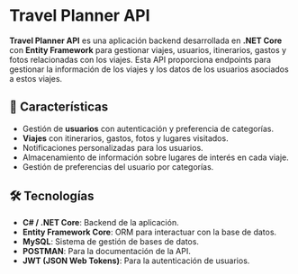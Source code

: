 # Travel Planner API

**Travel Planner API** es una aplicación backend desarrollada en **.NET Core** con **Entity Framework** para gestionar viajes, usuarios, itinerarios, gastos y fotos relacionadas con los viajes. Esta API proporciona endpoints para gestionar la información de los viajes y los datos de los usuarios asociados a estos viajes.

## 🚀 Características

- Gestión de **usuarios** con autenticación y preferencia de categorías.
- **Viajes** con itinerarios, gastos, fotos y lugares visitados.
- Notificaciones personalizadas para los usuarios.
- Almacenamiento de información sobre lugares de interés en cada viaje.
- Gestión de preferencias del usuario por categorías.

## 🛠️ Tecnologías

- **C# / .NET Core**: Backend de la aplicación.
- **Entity Framework Core**: ORM para interactuar con la base de datos.
- **MySQL**: Sistema de gestión de bases de datos.
- **POSTMAN**: Para la documentación de la API.
- **JWT (JSON Web Tokens)**: Para la autenticación de usuarios.


